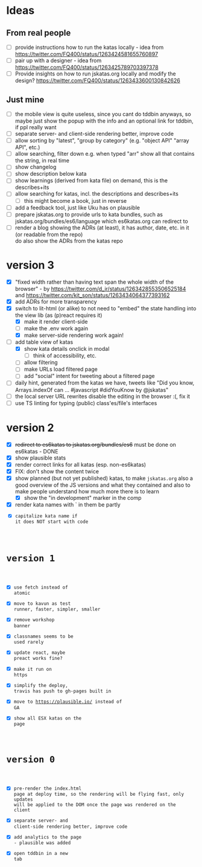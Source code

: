 # Ideas

## From real people
- [ ] provide instructions how to run the katas locally - idea from https://twitter.com/FQ400/status/1263424581655760897
- [ ] pair up with a designer - idea from https://twitter.com/FQ400/status/1263425789703397378
- [ ] Provide insights on how to run jskatas.org locally and modify the design? https://twitter.com/FQ400/status/1263433600130842626

## Just mine
- [ ] the mobile view is quite useless, since you cant do tddbin anyways, so maybe just show
      the popup with the info and an optional link for tddbin, if ppl really want
- [ ] separate server- and client-side rendering better, improve code
- [ ] allow sorting by "latest", "group by category" (e.g. "object API" "array API", etc.)
- [ ] allow searching, filter down e.g. when typed "arr" show all that contains the string, in real time
- [ ] show changelog
- [ ] show description below kata
- [ ] show learnings (derived from kata file) on demand, this is the describes+its
- [ ] allow searching for katas, incl. the descriptions and describes+its
  - [ ] this might become a book, just in reverse   
- [ ] add a feedback tool, just like Uku has on plausible        
- [ ] prepare jskatas.org to provide urls to kata bundles, such as jskatas.org/bundles/es6/language which es6katas.org
      can redirect to
- [ ] render a blog showing the ADRs (at least), it has author, date, etc. in it (or readable from the repo)  
      do also show the ADRs from the katas repo    

# version 3
- [x] "fixed width rather than having text span the whole width of the browser" - by 
      https://twitter.com/d_ir/status/1263428553506525184
      and https://twitter.com/kit_son/status/1263434064377393162
- [x] add ADRs for more transparency
- [x] switch to lit-html (or alike) to not need to "embed" the state handling into the view lib (as (p)react requires it)
  - [x] make it render client-side
  - [ ] make the .env work again
  - [x] make server-side rendering work again!
- [ ] add table view of katas
  - [x] show kata details onclick in modal 
    - [ ] think of accessibility, etc.
  - [ ] allow filtering
  - [ ] make URLs load filtered page
  - [ ] add "social" intent for tweeting about a filtered page
- [ ] daily hint, generated from the katas we have, tweets like "Did you know, Arrays.indexOf can ... #javascript #didYouKnow by @jskatas"
- [ ] the local server URL rewrites disable the editing in the browser :(, fix it
- [ ] use TS linting for typing (public) class'es/file's interfaces

# version 2
- [x] ~~redirect to es6katas to jskatas.org/bundles/es6~~ must be done on es6katas - DONE
- [x] show plausible stats
- [x] render correct links for all katas (esp. non-es6katas)
- [x] FIX: don't show the content twice
- [x] show planned (but not yet published) katas, to make `jskatas.org` also a good overview of the JS versions and what they contained
      and also to make people understand how much more there is to learn
  - [x] show the "in development" marker in the <Kata> comp
- [x] render kata names with ` in them be partly <code>
- [x] capitalize kata name if it does NOT start with code  

# version 1
- [x] use fetch instead of atomic
- [x] move to kavun as test runner, faster, simpler, smaller
- [x] remove workshop banner
- [x] classnames seems to be used rarely
- [x] update react, maybe preact works fine?
- [x] make it run on https
- [x] simplify the deploy, travis has push to gh-pages built in
- [x] move to https://plausible.io/ instead of GA
- [x] show all ESX katas on the page

# version 0 
- [x] pre-render the index.html page at deploy time, so the rendering will be flying fast, only updates 
      will be applied to the DOM once the page was rendered on the client
- [x] separate server- and client-side rendering better, improve code
- [x] add analytics to the page - plausible was added
- [x] open tddbin in a new tab

